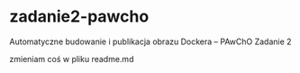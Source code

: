 # zadanie2-pawcho
Automatyczne budowanie i publikacja obrazu Dockera – PAwChO Zadanie 2



zmieniam coś w pliku readme.md 
